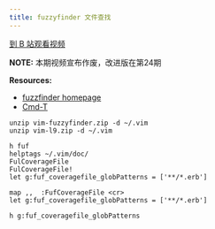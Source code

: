 ```yaml
---
title: fuzzyfinder 文件查找
---
```


[到 B 站观看视频](https://www.bilibili.com/video/av95666803/)


__NOTE:__ 本期视频宣布作废，改进版在第24期

__Resources:__

- [fuzzfinder homepage](http://www.vim.org/scripts/script.php?script_id=1984)
- [Cmd-T](https://wincent.com/products/command-t)

~~~
unzip vim-fuzzyfinder.zip -d ~/.vim
unzip vim-l9.zip -d ~/.vim 
~~~

~~~
h fuf 
helptags ~/.vim/doc/ 
FulCoverageFile 
FulCoverageFile! 
let g:fuf_coveragefile_globPatterns = ['**/*.erb']
~~~

~~~
map ,,  :FufCoverageFile <cr> 
let g:fuf_coveragefile_globPatterns = ['**/*.erb'] 
~~~

~~~
h g:fuf_coveragefile_globPatterns 
~~~
